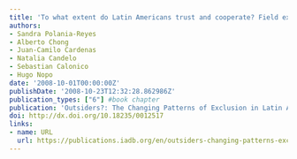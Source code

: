 ```yaml
---
title: 'To what extent do Latin Americans trust and cooperate? Field experiments on social exclusion in six Latin American Countries'
authors:
- Sandra Polania-Reyes
- Alberto Chong
- Juan-Camilo Cardenas
- Natalia Candelo
- Sebastian Calonico
- Hugo Nopo
date: '2008-10-01T00:00:00Z'
publishDate: '2008-10-23T12:32:28.862986Z'
publication_types: ["6"] #book chapter
publication: 'Outsiders?: The Changing Patterns of Exclusion in Latin America and the Caribbean. Economic and Social Progress in Latin America. 2008 Report'
doi: http://dx.doi.org/10.18235/0012517
links:
- name: URL
  url: https://publications.iadb.org/en/outsiders-changing-patterns-exclusion-latin-america-and-caribbean-economic-and-social-progress
---
```

